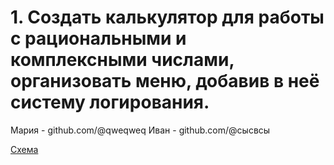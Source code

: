 # 1. Создать калькулятор для работы с рациональными и комплексными числами, организовать меню, добавив в неё систему логирования.

Мария - github.com/@qweqweq
Иван - github.com/@сысвсы

[Схема](/diagram.drawio.png)